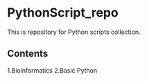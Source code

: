 # PythonScript_repo
This is repository for Python scripts collection.

## Contents
1.Bioinformatics
2.Basic Python
